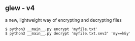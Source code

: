 ## glew - v4
a new, lightweight way of encrypting and decrypting files
```
$ python3 __main__.py encrypt 'myfile.txt'
$ python3 __main__.py decrypt 'myfile.txt.sev3' 'my==kEy'
```
